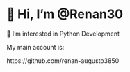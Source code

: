 <h1> 👋 Hi, I’m @Renan30 </h1>
<p>👀 I’m interested in Python Development</p>
<p>My main account is:</p> https://github.com/renan-augusto3850
